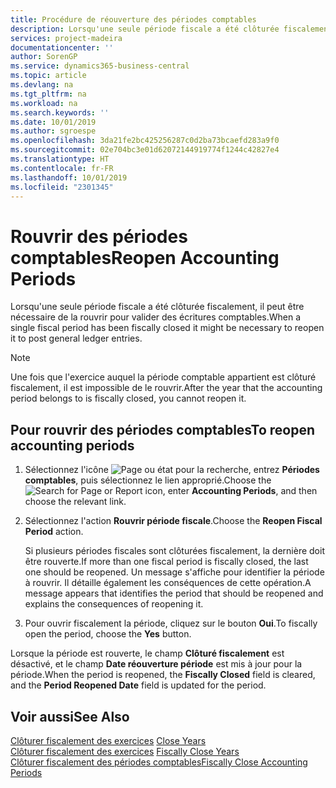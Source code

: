 ```yaml
---
title: Procédure de réouverture des périodes comptables
description: Lorsqu'une seule période fiscale a été clôturée fiscalement, il peut être nécessaire de la rouvrir pour valider des écritures comptables.
services: project-madeira
documentationcenter: ''
author: SorenGP
ms.service: dynamics365-business-central
ms.topic: article
ms.devlang: na
ms.tgt_pltfrm: na
ms.workload: na
ms.search.keywords: ''
ms.date: 10/01/2019
ms.author: sgroespe
ms.openlocfilehash: 3da21fe2bc425256287c0d2ba73bcaefd283a9f0
ms.sourcegitcommit: 02e704bc3e01d62072144919774f1244c42827e4
ms.translationtype: HT
ms.contentlocale: fr-FR
ms.lasthandoff: 10/01/2019
ms.locfileid: "2301345"
---
```

# <a name="reopen-accounting-periods"></a><span data-ttu-id="3e13d-103">Rouvrir des périodes comptables</span><span class="sxs-lookup"><span data-stu-id="3e13d-103">Reopen Accounting Periods</span></span>
<span data-ttu-id="3e13d-104">Lorsqu'une seule période fiscale a été clôturée fiscalement, il peut être nécessaire de la rouvrir pour valider des écritures comptables.</span><span class="sxs-lookup"><span data-stu-id="3e13d-104">When a single fiscal period has been fiscally closed it might be necessary to reopen it to post general ledger entries.</span></span>  

> [!NOTE]  
>  <span data-ttu-id="3e13d-105">Une fois que l'exercice auquel la période comptable appartient est clôturé fiscalement, il est impossible de le rouvrir.</span><span class="sxs-lookup"><span data-stu-id="3e13d-105">After the year that the accounting period belongs to is fiscally closed, you cannot reopen it.</span></span>  

## <a name="to-reopen-accounting-periods"></a><span data-ttu-id="3e13d-106">Pour rouvrir des périodes comptables</span><span class="sxs-lookup"><span data-stu-id="3e13d-106">To reopen accounting periods</span></span>  

1.  <span data-ttu-id="3e13d-107">Sélectionnez l'icône ![Page ou état pour la recherche](../../media/ui-search/search_small.png "Page ou état pour la recherche"), entrez **Périodes comptables**, puis sélectionnez le lien approprié.</span><span class="sxs-lookup"><span data-stu-id="3e13d-107">Choose the ![Search for Page or Report](../../media/ui-search/search_small.png "Search for Page or Report icon") icon, enter **Accounting Periods**, and then choose the relevant link.</span></span>  
2.  <span data-ttu-id="3e13d-108">Sélectionnez l'action **Rouvrir période fiscale**.</span><span class="sxs-lookup"><span data-stu-id="3e13d-108">Choose the **Reopen Fiscal Period** action.</span></span>  

    <span data-ttu-id="3e13d-109">Si plusieurs périodes fiscales sont clôturées fiscalement, la dernière doit être rouverte.</span><span class="sxs-lookup"><span data-stu-id="3e13d-109">If more than one fiscal period is fiscally closed, the last one should be reopened.</span></span> <span data-ttu-id="3e13d-110">Un message s'affiche pour identifier la période à rouvrir. Il détaille également les conséquences de cette opération.</span><span class="sxs-lookup"><span data-stu-id="3e13d-110">A message appears that identifies the period that should be reopened and explains the consequences of reopening it.</span></span>  

3.  <span data-ttu-id="3e13d-111">Pour ouvrir fiscalement la période, cliquez sur le bouton **Oui**.</span><span class="sxs-lookup"><span data-stu-id="3e13d-111">To fiscally open the period, choose the **Yes** button.</span></span>  

<span data-ttu-id="3e13d-112">Lorsque la période est rouverte, le champ **Clôturé fiscalement** est désactivé, et le champ **Date réouverture période** est mis à jour pour la période.</span><span class="sxs-lookup"><span data-stu-id="3e13d-112">When the period is reopened, the **Fiscally Closed** field is cleared, and the **Period Reopened Date** field is updated for the period.</span></span>  

## <a name="see-also"></a><span data-ttu-id="3e13d-113">Voir aussi</span><span class="sxs-lookup"><span data-stu-id="3e13d-113">See Also</span></span>  
 <span data-ttu-id="3e13d-114">[Clôturer fiscalement des exercices](how-to-close-years.md) </span><span class="sxs-lookup"><span data-stu-id="3e13d-114">[Close Years](how-to-close-years.md) </span></span>  
 <span data-ttu-id="3e13d-115">[Clôturer fiscalement des exercices](how-to-fiscally-close-years.md) </span><span class="sxs-lookup"><span data-stu-id="3e13d-115">[Fiscally Close Years](how-to-fiscally-close-years.md) </span></span>  
 [<span data-ttu-id="3e13d-116">Clôturer fiscalement des périodes comptables</span><span class="sxs-lookup"><span data-stu-id="3e13d-116">Fiscally Close Accounting Periods</span></span>](how-to-fiscally-close-accounting-periods.md)
